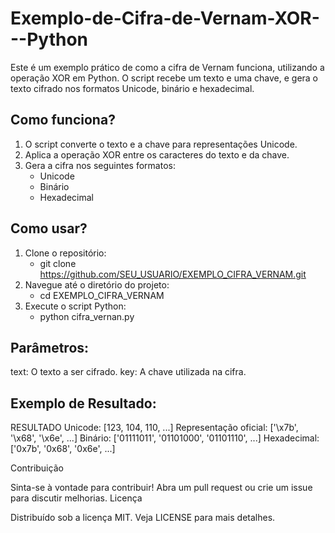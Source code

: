 # Exemplo-de-Cifra-de-Vernam-XOR---Python
Este é um exemplo prático de como a cifra de Vernam funciona, utilizando a operação XOR em Python. O script recebe um texto e uma chave, e gera o texto cifrado nos formatos Unicode, binário e hexadecimal.


## Como funciona?

1. O script converte o texto e a chave para representações Unicode.
2. Aplica a operação XOR entre os caracteres do texto e da chave.
3. Gera a cifra nos seguintes formatos:
   - Unicode
   - Binário
   - Hexadecimal


## Como usar?

1. Clone o repositório:
   + git clone https://github.com/SEU_USUARIO/EXEMPLO_CIFRA_VERNAM.git
2. Navegue até o diretório do projeto:
   + cd EXEMPLO_CIFRA_VERNAM
3. Execute o script Python:
   + python cifra_vernan.py
   

## Parâmetros:

text: O texto a ser cifrado.
key: A chave utilizada na cifra.


## Exemplo de Resultado:
RESULTADO
Unicode: [123, 104, 110, ...]
Representação oficial: ['\x7b', '\x68', '\x6e', ...]
Binário: ['01111011', '01101000', '01101110', ...]
Hexadecimal: ['0x7b', '0x68', '0x6e', ...]


Contribuição

Sinta-se à vontade para contribuir! Abra um pull request ou crie um issue para discutir melhorias.
Licença

Distribuído sob a licença MIT. Veja LICENSE para mais detalhes.
